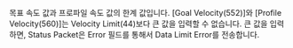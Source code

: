 목표 속도 값과 프로파일 속도 값의 한계 값입니다. [Goal Velocity(552)]와 [Profile Velocity(560)]는 Velocity Limit(44)보다 큰 값을 입력할 수 없습니다. 큰 값을 입력하면, Status Packet은 Error 필드를 통해서 Data Limit Error를 전송합니다.
